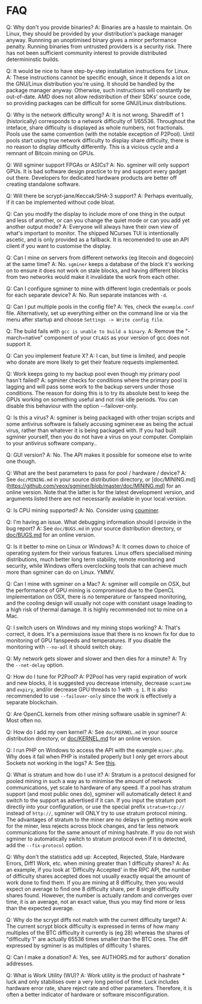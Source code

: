 # FAQ

Q: Why don't you provide binaries?
A: Binaries are a hassle to maintain. On Linux, they should be provided
by your distribution's package manager anyway. Runnning an unoptimised
binary gives a minor performance penalty. Running binaries from
untrusted providers is a security risk. There has not been sufficient
community interest to provide distributed determininstic builds.

Q: It would be nice to have step-by-step installation instructions for
Linux.
A: These instructions cannot be specific enough, since it depends a lot
on the GNU/Linux distribution you're using. It should be handled by the
package manager anyway. Otherwise, such instructions will constantly
be out-of-date. AMD does not allow redistribution of their SDKs'
source code, so providing packages can be difficult for some GNU/Linux
distributions.

Q: Why is the network difficulty wrong?
A: It is not wrong. Sharediff of 1 (historically) corresponds to a
network difficulty of 1/65536. Throughout the inteface, share difficulty
is displayed as whole numbers, not fractionals. Pools use the same
convention (with the notable exception of P2Pool). Until pools start
using true network difficulty to display share difficulty, there is no
reason to display difficulty differently. This is a vicious cycle and a
remnant of Bitcoin mining on GPUs.

Q: Will sgminer support FPGAs or ASICs?
A: No. sgminer will only support GPUs. It is bad software design
practice to try and support every gadget out there. Developers
for dedicated hardware products are better off creating standalone
software.

Q: Will there be scrypt-jane/Keccak/SHA-3 support?
A: Perhaps eventually, if it can be implemented without code bloat.

Q: Can you modify the display to include more of one thing in the output
and less of another, or can you change the quiet mode or can you add
yet another output mode?
A: Everyone will always have their own view of what's important to
monitor. The shipped NCurses TUI is intentionally ascetic, and is only
provided as a fallback. It is recomended to use an API client if you
want to customise the display.

Q: Can I mine on servers from different networks (eg litecoin and
dogecoin) at the same time?
A: No. `sgminer` keeps a database of the block it's working on to ensure
it does not work on stale blocks, and having different blocks from two
networks would make it invalidate the work from each other.

Q: Can I configure sgminer to mine with different login credentials or
pools for each separate device?
A: No. Run separate instances with `-d`.

Q: Can I put multiple pools in the config file?
A: Yes, check the `example.conf` file. Alternatively, set up everything
either on the command line or via the menu after startup and choose
`Settings -> Write config file`.

Q: The build fails with `gcc is unable to build a binary`.
A: Remove the "-march=native" component of your `CFLAGS` as your version
of gcc does not support it.

Q: Can you implement feature X?
A: I can, but time is limited, and people who donate are more likely to
get their feature requests implemented.

Q: Work keeps going to my backup pool even though my primary pool
hasn't failed?
A: sgminer checks for conditions where the primary pool is lagging and
will pass some work to the backup servers under those conditions. The
reason for doing this is to try its absolute best to keep the GPUs
working on something useful and not risk idle periods. You can disable
this behaviour with the option --failover-only.

Q: Is this a virus?
A: sgminer is being packaged with other trojan
scripts and some antivirus software is falsely accusing sgminer.exe as
being the actual virus, rather than whatever it is being packaged with.
If you had built sgminer yourself, then you do not have a virus on your
computer. Complain to your antivirus software company..

Q: GUI version?
A: No. The API makes it possible for someone else to write one though.

Q: What are the best parameters to pass for pool / hardware / device?
A: See `doc/MINING.md` in your source distribution directory, or
[doc/MINING.md](https://github.com/veox/sgminer/blob/master/doc/MINING.md]
for an online version. Note that the latter is for the latest
development version, and arguments listed there are not necessarily
available in your local version.

Q: Is CPU mining supported?
A: No. Consider using [cpuminer](https://github.com/pooler/cpuminer).

Q: I'm having an issue. What debugging information should I provide in
the bug report?
A: See `doc/BUGS.md` in your source distribution directory, or
[doc/BUGS.md](https://github.com/veox/sgminer/blob/master/doc/BUGS.md)
for an online version.

Q: Is it better to mine on Linux or Windows?
A: It comes down to choice of operating system for their various
features. Linux offers specialised mining distributions, much better
long term stability, remote monitoring and security, while Windows
offers overclocking tools that can achieve much more than sgminer can do
on Linux. YMMV.

Q: Can I mine with sgminer on a Mac?
A: sgminer will compile on OSX, but the performance of GPU mining
is compromised due to the OpenCL implementation on OSX, there is no
temperature or fanspeed monitoring, and the cooling design will usually
not cope with constant usage leading to a high risk of thermal damage.
It is highly recommended not to mine on a Mac.

Q: I switch users on Windows and my mining stops working?
A: That's correct, it does. It's a permissions issue that there is no
known fix for due to monitoring of GPU fanspeeds and temperatures. If
you disable the monitoring with `--no-adl` it should switch okay.

Q: My network gets slower and slower and then dies for a minute?
A: Try the `--net-delay` option.

Q: How do I tune for P2Pool?
A: P2Pool has very rapid expiration of work and new blocks, it is
suggested you decrease intensity, decrease `scantime` and `expiry`,
and/or decrease GPU threads to 1 with `-g 1`. It is also recommended to
use `--failover-only` since the work is effectively a separate
blockchain.

Q: Are OpenCL kernels from other mining software usable in sgminer?
A: Most often no.

Q: How do I add my own kernel?
A: See `doc/KERNEL.md` in your source distribution directory, or
[doc/KERNEL.md](https://github.com/veox/sgminer/blob/master/doc/KERNEL.md)
for an online version.

Q: I run PHP on Windows to access the API with the example
`miner.php`. Why does it fail when PHP is installed properly but
I only get errors about Sockets not working in the logs?
A: See [this](http://us.php.net/manual/en/sockets.installation.php).

Q: What is stratum and how do I use it?
A: Stratum is a protocol designed for pooled mining in such a way as to
minimise the amount of network communications, yet scale to hardware
of any speed. If a pool has stratum support (and most public ones do),
sgminer will automatically detect it and switch to the support as
advertised if it can. If you input the stratum port directly into your
configuration, or use the special prefix `stratum+tcp://` instead of
`http://`, sgminer will ONLY try to use stratum protocol mining. The
advantages of stratum to the miner are no delays in getting more work
for the miner, less rejects across block changes, and far less network
communications for the same amount of mining hashrate. If you do not
wish sgminer to automatically switch to stratum protocol even if it is
detected, add the `--fix-protocol` option.

Q: Why don't the statistics add up: Accepted, Rejected, Stale, Hardware
Errors, Diff1 Work, etc. when mining greater than 1 difficulty shares?
A: As an example, if you look at 'Difficulty Accepted' in the RPC API,
the number of difficulty shares accepted does not usually exactly equal
the amount of work done to find them. If you are mining at 8 difficulty,
then you would expect on average to find one 8 difficulty share, per 8
single difficulty shares found. However, the number is actually random
and converges over time, it is an average, not an exact value, thus you
may find more or less than the expected average.

Q: Why do the scrypt diffs not match with the current difficulty target?
A: The current scrypt block difficulty is expressed in terms of how
many multiples of the BTC difficulty it currently is (eg 28) whereas
the shares of "difficulty 1" are actually 65536 times smaller than the
BTC ones. The diff expressed by sgminer is as multiples of difficulty 1
shares.

Q: Can I make a donation?
A: Yes, see AUTHORS.md for authors' donation addresses.

Q: What is Work Utility (WU)?
A: Work utility is the product of hashrate * luck and only stabilises
over a very long period of time. Luck includes hardware error rate,
share reject rate and other parameters. Therefore, it is often a better
indicator of hardware or software misconfiguration.

